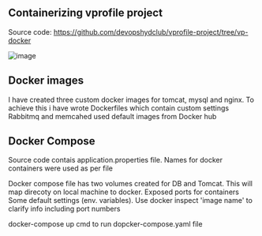 ## Containerizing vprofile project

Source code: https://github.com/devopshydclub/vprofile-project/tree/vp-docker

![image](https://github.com/povigg/Docker/assets/81630547/284ecf2e-88e1-4139-b7fc-4aaef576f509)

## Docker images

I have created three custom docker images for tomcat, mysql and nginx. To achieve this i have wrote Dockerfiles which contain custom settings
Rabbitmq and memcahed used default images from Docker hub

## Docker Compose
Source code contais application.properties file. Names for docker containers were used as per file

Docker compose file has two volumes created for DB and Tomcat. This will map direcoty on local machine to docker.
Exposed ports for containers
Some default settings (env. variables). Use docker inspect 'image name' to clarify info including port numbers

docker-compose up cmd to run dopcker-compose.yaml file
